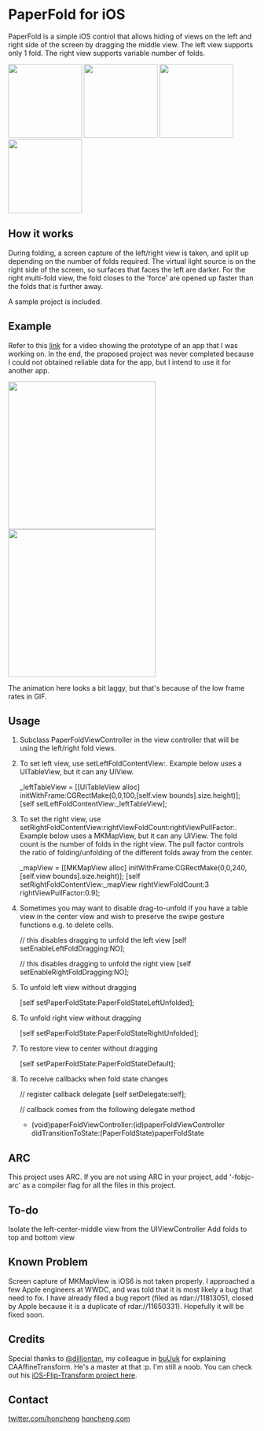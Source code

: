
PaperFold for iOS
=================

PaperFold is a simple iOS control that allows hiding of views on the left and right side of the screen by dragging the middle view. 
The left view supports only 1 fold. The right view supports variable number of folds. 

<img width=150 src="https://github.com/honcheng/PaperFold-for-iOS/raw/master/Screenshots/1.png"/> <img width=150 src="https://github.com/honcheng/PaperFold-for-iOS/raw/master/Screenshots/2.png"/> <img width=150 src="https://github.com/honcheng/PaperFold-for-iOS/raw/master/Screenshots/3.png"/> <img width=150 src="https://github.com/honcheng/PaperFold-for-iOS/raw/master/Screenshots/4.png"/>

How it works
------------

During folding, a screen capture of the left/right view is taken, and split up depending on the number of folds required. The virtual light source is on the right side of the screen, so surfaces that faces the left are darker. For the right multi-fold view, the fold closes to the 'force' are opened up faster than the folds that is further away.

A sample project is included.

Example
-------

Refer to this [link](http://www.honcheng.com/2012/02/Playing-with-folding-navigations) for a video showing the prototype of an app that I was working on. In the end, the proposed project was never completed because I could not obtained reliable data for the app, but I intend to use it for another app. 

<img width=300 src="https://github.com/honcheng/PaperFold-for-iOS/raw/master/Screenshots/leftfold.gif"/> <img width=300 src="https://github.com/honcheng/PaperFold-for-iOS/raw/master/Screenshots/rightfold.gif"/>

The animation here looks a bit laggy, but that's because of the low frame rates in GIF.

Usage
-----

1) Subclass PaperFoldViewController in the view controller that will be using the left/right fold views.

2) To set left view, use setLeftFoldContentView:. Example below uses a UITableView, but it can any UIView.
	
    _leftTableView = [[UITableView alloc] initWithFrame:CGRectMake(0,0,100,[self.view bounds].size.height)];
    [self setLeftFoldContentView:_leftTableView];

3) To set the right view, use setRightFoldContentView:rightViewFoldCount:rightViewPullFactor:. Example below uses a MKMapView, but it can any UIView. The fold count is the number of folds in the right view. The pull factor controls the ratio of folding/unfolding of the different folds away from the center.
	
    _mapView = [[MKMapView alloc] initWithFrame:CGRectMake(0,0,240,[self.view bounds].size.height)];
    [self setRightFoldContentView:_mapView rightViewFoldCount:3 rightViewPullFactor:0.9];

4) Sometimes you may want to disable drag-to-unfold if you have a table view in the center view and wish to preserve the swipe gesture functions e.g. to delete cells. 

    // this disables dragging to unfold the left view
    [self setEnableLeftFoldDragging:NO];

    // this disables dragging to unfold the right view
    [self setEnableRightFoldDragging:NO];


5) To unfold left view without dragging

    [self setPaperFoldState:PaperFoldStateLeftUnfolded];

6) To unfold right view without dragging

    [self setPaperFoldState:PaperFoldStateRightUnfolded];

7) To restore view to center without dragging

    [self setPaperFoldState:PaperFoldStateDefault];

8) To receive callbacks when fold state changes

    // register callback delegate
    [self setDelegate:self];

    // callback comes from the following delegate method 
    - (void)paperFoldViewController:(id)paperFoldViewController didTransitionToState:(PaperFoldState)paperFoldState

ARC
---

This project uses ARC. If you are not using ARC in your project, add '-fobjc-arc' as a compiler flag for all the files in this project.

To-do
-----

Isolate the left-center-middle view from the UIViewController
Add folds to top and bottom view

Known Problem
-------------

Screen capture of MKMapView is iOS6 is not taken properly. I approached a few Apple engineers at WWDC, and was told that it is most likely a bug that need to fix. I have already filed a bug report (filed as rdar://11813051, closed by Apple because it is a duplicate of rdar://11650331). Hopefully it will be fixed soon. 

Credits
------

Special thanks to [@dilliontan](http://twitter.com/dilliontan), my colleague in [buUuk](http://buuuk.com) for explaining CAAffineTransform. He's a master at that :p. I'm still a noob. 
You can check out his [iOS-Flip-Transform project here](https://github.com/Dillion/iOS-Flip-Transform).

Contact
------

[twitter.com/honcheng](http://twitter.com/honcheng)
[honcheng.com](http://honcheng.com)

